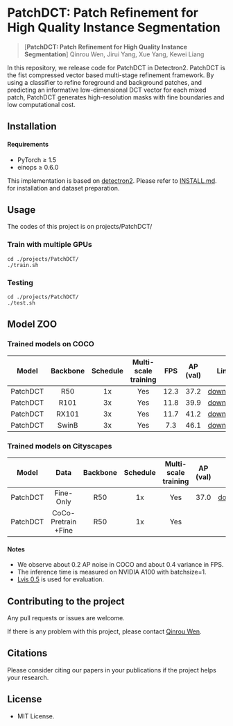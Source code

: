 # PatchDCT: Patch Refinement for High Quality Instance Segmentation
> [**PatchDCT: Patch Refinement for High Quality Instance Segmentation**]
> Qinrou Wen, Jirui Yang, Xue Yang, Kewei Liang
>

In this repository, we release code for PatchDCT in Detectron2. PatchDCT is the fist compressed vector based multi-stage refinement framework.
By using a classifier to refine foreground and background patches, and predicting an informative low-dimensional DCT vector for each mixed patch, PatchDCT generates high-resolution masks with
fine boundaries and low computational cost.



## Installation
#### Requirements
- PyTorch ≥ 1.5 
- einops ≥ 0.6.0

This implementation is based on [detectron2](https://github.com/facebookresearch/detectron2). Please refer to [INSTALL.md](INSTALL.md). for installation and dataset preparation.

## Usage 
The codes of this project is on projects/PatchDCT/ 
### Train with multiple GPUs
    cd ./projects/PatchDCT/
    ./train.sh

### Testing
    cd ./projects/PatchDCT/
    ./test.sh
## Model ZOO 
### Trained models on COCO
Model |  Backbone | Schedule | Multi-scale training | FPS | AP (val) | Link
--- |:---:|:---:|:---:|:---:|:---:|:---:
PatchDCT | R50 | 1x | Yes |   12.3 | 37.2  | [download](https://1drv.ms/u/s!AnjAyCPH6yfahXEiAhFmrkNw5VeW)
PatchDCT | R101 | 3x | Yes |  11.8 | 39.9  | [download](https://1drv.ms/u/s!AnjAyCPH6yfahXPAiUOHZjerbcyO)
PatchDCT | RX101 | 3x | Yes |   11.7 | 41.2  | [download](https://1drv.ms/u/s!AnjAyCPH6yfahXUb5y-14wtZfNRF)
PatchDCT | SwinB  | 3x | Yes |   7.3 | 46.1  | [download](https://1drv.ms/u/s!AnjAyCPH6yfahXemi3HRqrjvWshA)

### Trained models on Cityscapes
Model |Data|  Backbone | Schedule | Multi-scale training | AP (val) | Link
--- |:---:|:---:|:---:|:---:|:---:|:---:
PatchDCT | Fine-Only | R50 | 1x | Yes | 37.0  | [download](https://1drv.ms/u/s!AnjAyCPH6yfahW6I0Aqrxu9TnGIH)
PatchDCT | CoCo-Pretrain +Fine | R50 | 1x | Yes |   |

#### Notes
- We observe about 0.2 AP noise in COCO and about 0.4 variance in FPS.
- The inference time is measured on NVIDIA A100 with batchsize=1.
- [Lvis 0.5](https://) is used for evaluation.

## Contributing to the project
Any pull requests or issues are welcome. 

If there is any problem with this project, please contact [Qinrou Wen](qinrou.wen@zju.edu.cn).

## Citations
Please consider citing our papers in your publications if the project helps your research. 

## License
- MIT License.